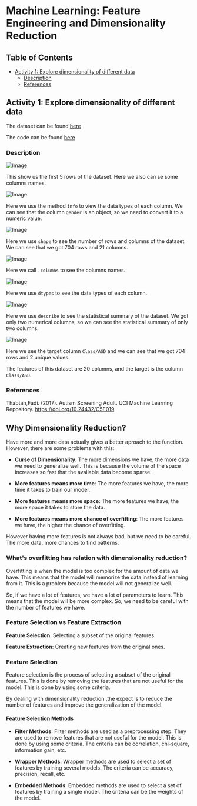 # Machine Learning: Feature Engineering and Dimensionality Reduction

## Table of Contents

- [Activity 1: Explore dimensionality of different data](#activity-1-explore-dimensionality-of-different-data)
    - [Description](#description)
    - [References](#references)

## Activity 1: Explore dimensionality of different data

The dataset can be found [here](/Machine%20Learning:%20Feature%20Engineering%20and%20Dimensionality%20Reduction/dataset/Autism-Adult-Data.arff)

The code can be found [here](/Machine%20Learning:%20Feature%20Engineering%20and%20Dimensionality%20Reduction/codes/feature_practice.ipynb)

### Description

![Image](/Machine%20Learning:%20Feature%20Engineering%20and%20Dimensionality%20Reduction/images/1.png)

This show us the first 5 rows of the dataset. Here we also can se some columns names.

![Image](/Machine%20Learning:%20Feature%20Engineering%20and%20Dimensionality%20Reduction/images/2.png)

Here we use the method `info` to view the data types of each column. We can see that the column `gender` is an object, so we need to convert it to a numeric value.

![Image](/Machine%20Learning:%20Feature%20Engineering%20and%20Dimensionality%20Reduction/images/3.png)

Here we use `shape` to see the number of rows and columns of the dataset. We can see that we got 704 rows and 21 columns.

![Image](/Machine%20Learning:%20Feature%20Engineering%20and%20Dimensionality%20Reduction/images/4.png)

Here we call `.columns` to see the columns names.

![Image](/Machine%20Learning:%20Feature%20Engineering%20and%20Dimensionality%20Reduction/images/5.png)

Here we use `dtypes` to see the data types of each column.

![Image](/Machine%20Learning:%20Feature%20Engineering%20and%20Dimensionality%20Reduction/images/6.png)

Here we use `describe` to see the statistical summary of the dataset. We got only two numerical columns, so we can see the statistical summary of only two columns.

![Image](/Machine%20Learning:%20Feature%20Engineering%20and%20Dimensionality%20Reduction/images/7.png)

Here we see the target column `Class/ASD` and we can see that we got 704 rows and 2 unique values.

The features of this dataset are 20 columns, and the target is the column `Class/ASD`.

### References

Thabtah,Fadi. (2017). Autism Screening Adult. UCI Machine Learning Repository. https://doi.org/10.24432/C5F019.

## Why Dimensionality Reduction?

Have more and more data actually gives a better aproach to the function. However, there are some problems with this:

- **Curse of Dimensionality**: The more dimensions we have, the more data we need to generalize well. This is because the volume of the space increases so fast that the available data become sparse.

- **More features means more time**: The more features we have, the more time it takes to train our model.

- **More features means more space**: The more features we have, the more space it takes to store the data.

- **More features means more chance of overfitting**: The more features we have, the higher the chance of overfitting.

However having more features is not always bad, but we need to be careful. The more data, more chances to find patterns.

### What's overfitting has relation with dimensionality reduction?

Overfitting is when the model is too complex for the amount of data we have. This means that the model will memorize the data instead of learning from it. This is a problem because the model will not generalize well.

So, if we have a lot of features, we have a lot of parameters to learn. This means that the model will be more complex. So, we need to be careful with the number of features we have.

### Feature Selection vs Feature Extraction

**Feature Selection**: Selecting a subset of the original features.

**Feature Extraction**: Creating new features from the original ones.

### Feature Selection

Feature selection is the process of selecting a subset of the original features. This is done by removing the features that are not useful for the model. This is done by using some criteria.

By dealing with dimensionality reduction ,the expect is to reduce the number of features and improve the generalization of the model.

#### Feature Selection Methods

- **Filter Methods**: Filter methods are used as a preprocessing step. They are used to remove features that are not useful for the model. This is done by using some criteria. The criteria can be correlation, chi-square, information gain, etc.

- **Wrapper Methods**: Wrapper methods are used to select a set of features by training several models. The criteria can be accuracy, precision, recall, etc.

- **Embedded Methods**: Embedded methods are used to select a set of features by training a single model. The criteria can be the weights of the model.